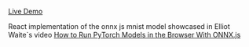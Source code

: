 [Live Demo](https://mnist-onnx-web-app.vercel.app/)


React implementation of the onnx js mnist model showcased in Elliot Waite`s video [How to Run PyTorch Models in the Browser With ONNX.js](https://www.youtube.com/watch?v=Vs730jsRgO8)  
